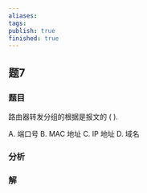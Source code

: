 ```yaml
---
aliases: 
tags: 
publish: true
finished: true
---
```

## 题7
### 题目
路由器转发分组的根据是报文的 ( ).

A. 端口号 B. MAC 地址 C. IP 地址 D. 域名
### 分析

### 解
